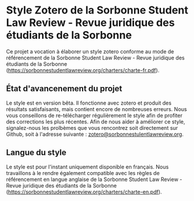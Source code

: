 # Style Zotero de la Sorbonne Student Law Review - Revue juridique des étudiants de la Sorbonne

 Ce projet a vocation à élaborer un style zotero conforme au mode de référencement de la  Sorbonne Student Law Review - Revue juridique des étudiants de la Sorbonne (https://sorbonnestudentlawreview.org/charters/charte-fr.pdf).

 ## État d'avancenement du projet

 Le style est en version bêta. Il fonctionne avec zotero et produit des résultats satisfaisants, mais contient encore de nombreuses erreurs. Nous vous conseillons de re-télécharger régulièrement le style afin de profiter des corrections les plus récentes.
Afin de nous aider à améliorer ce style, signalez-nous les prolbèmes que vous rencontrez soit directement sur Github, soit à l'adresse suivante : zotero@sorbonnestulentlawreview.org.

## Langue du style

Le style est pour l'instant uniquement disponible en français. Nous travaillons à le rendre également compatible avec les règles de référencement en langue anglaise de la Sorbonne Student Law Review - Revue juridique des étudiants de la Sorbonne (https://sorbonnestudentlawreview.org/charters/charte-en.pdf).
